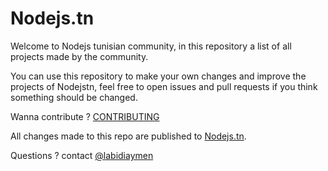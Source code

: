 # Nodejs.tn
Welcome to Nodejs tunisian community, in this repository a list of all projects made by the community.

You can use this repository to make your own changes and improve the projects of Nodejstn, feel free to open issues and pull requests if you think something should be changed.

Wanna contribute ? [CONTRIBUTING](https://github.com/labidiaymen/nodejstn/blob/master/CONTRIBUTING.md)

All changes made to this repo are published to [Nodejs.tn](http://www.nodejs.tn).

Questions ?  contact [@labidiaymen](https://twitter.com/labidiaymen)
